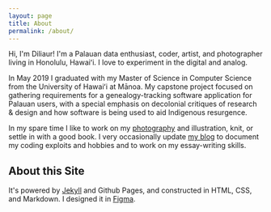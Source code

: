 ```yaml
---
layout: page
title: About
permalink: /about/
---
```


Hi, I'm Diliaur! I'm a Palauan data enthusiast, coder, artist, and photographer living in Honolulu, Hawaiʻi. I love to experiment in the digital and analog.

In May 2019 I graduated with my Master of Science in Computer Science from the University of Hawaiʻi at Mānoa. My capstone project focused on gathering requirements for a genealogy-tracking software application for Palauan users, with a special emphasis on decolonial critiques of research & design and how software is being used to aid Indigenous resurgence.

In my spare time I like to work on my [photography](https://www.instagram.com/diliaur.jpg) and illustration, knit, or settle in with a good book. I very occasionally update [my blog](https://code680.wordpress.com) to document my coding exploits and hobbies and to work on my essay-writing skills.

## About this Site

It's powered by [Jekyll](https://jekyllrb.com/) and Github Pages, and constructed in HTML, CSS, and Markdown. I designed it in [Figma](https://www.figma.com).
